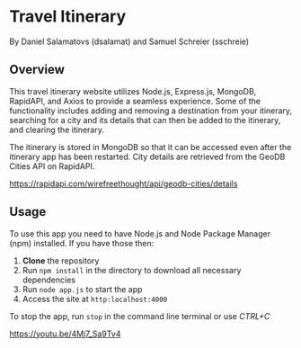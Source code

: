 # Travel Itinerary
By Daniel Salamatovs (dsalamat) and Samuel Schreier (sschreie)

## Overview

This travel itinerary website utilizes Node.js, Express.js, MongoDB, RapidAPI, and Axios to provide a seamless experience. Some of the functionality includes adding and removing a destination from your itinerary, searching for a city and its details that can then be added to the itinerary, and clearing the itinerary. 

The itinerary is stored in MongoDB so that it can be accessed even after the itinerary app has been restarted. City details are retrieved from the GeoDB Cities API on RapidAPI.

https://rapidapi.com/wirefreethought/api/geodb-cities/details 

## Usage

To use this app you need to have Node.js and Node Package Manager (npm) installed. If you have those then:

1. **Clone** the repository
2. Run `npm install` in the directory to download all necessary dependencies
3. Run `node app.js` to start the app
4. Access the site at `http:localhost:4000`

To stop the app, run `stop` in the command line terminal or use *CTRL+C*

https://youtu.be/4Mj7_Sa9Tv4 
